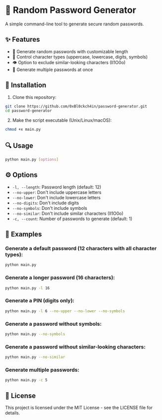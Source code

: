 # 🔑 Random Password Generator

A simple command-line tool to generate secure random passwords.

## ✨ Features

- 🔐 Generate random passwords with customizable length
- 🔡 Control character types (uppercase, lowercase, digits, symbols)
- 👁️ Option to exclude similar-looking characters (Il1O0o)
- 🔢 Generate multiple passwords at once

## 🚀 Installation

1. Clone this repository:
```bash
git clone https://github.com/0xBl0ckch4in/password-generator.git
cd password-generator
```

2. Make the script executable (Unix/Linux/macOS):
```bash
chmod +x main.py
```

## 🔍 Usage

```bash
python main.py [options]
```

## ⚙️ Options

- `-l, --length`: Password length (default: 12)
- `--no-upper`: Don't include uppercase letters
- `--no-lower`: Don't include lowercase letters
- `--no-digits`: Don't include digits
- `--no-symbols`: Don't include symbols
- `--no-similar`: Don't include similar characters (Il1O0o)
- `-c, --count`: Number of passwords to generate (default: 1)

## 📝 Examples

### Generate a default password (12 characters with all character types):
```bash
python main.py
```

### Generate a longer password (16 characters):
```bash
python main.py -l 16
```

### Generate a PIN (digits only):
```bash
python main.py -l 6 --no-upper --no-lower --no-symbols
```

### Generate a password without symbols:
```bash
python main.py --no-symbols
```

### Generate a password without similar-looking characters:
```bash
python main.py --no-similar
```

### Generate multiple passwords:
```bash
python main.py -c 5
```

## 📄 License

This project is licensed under the MIT License - see the LICENSE file for details.
